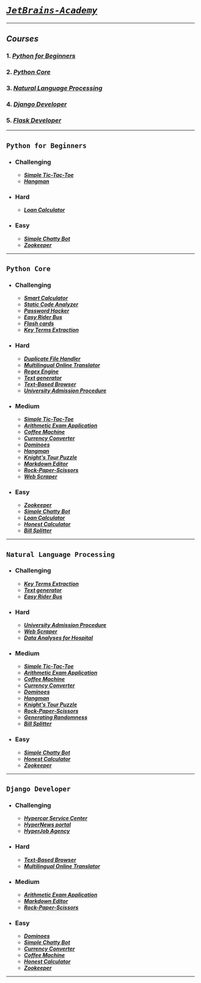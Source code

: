 # [_`JetBrains-Academy`_](https://hyperskill.org/)
_____________________
## _Courses_
### 1. [*Python for Beginners*](#Python-for-Beginners)
### 2. [*Python Core*](#Python-Core)
### 3. [*Natural Language Processing*](#Natural-Language-Processing)
### 4. [*Django Developer*](#Django-Developer)
### 5. [*Flask Developer*](#Flask-Developer)
_____________________
## `Python for Beginners`
* ### Challenging
  - [***Simple Tic-Tac-Toe***](PythonCore/Simple%20Tic-Tac-Toe/tictac.py)
  - [***Hangman***](PythonCore/Hangman/hangman.py)
* ### Hard
  - [***Loan Calculator***](PythonCore/Loan%20Calculator/loancalculator.py)
* ### Easy
  - [***Simple Chatty Bot***](PythonCore/Simple%20Chatty%20Bot/chatty_bot.py)
  - [***Zookeeper***](PythonCore/Zookeeper/zoop.py)
______________________________
## `Python Core`
* ### Challenging
  - [***Smart Calculator***](PythonCore/Smart%20Calculator/Calculator.py)
  - [***Static Code Analyzer***](PythonCore/Static%20Code%20Analyzer/code_analyzer.py)
  - [***Password Hacker***](PythonCore/Password%20Hacker/hack.py)
  - [***Easy Rider Bus***](PythonCore/Easy%20Rider%20Bus/easy_bus.py)
  - [***Flash cards***](PythonCore/Flash%20cards/FlashCards.py)
  - [***Key Terms Extraction***](PythonCore/Key%20Terms%20Extraction/keyterms.py)
* ### Hard
  - [***Duplicate File Handler***](PythonCore/Duplicate%20File%20Handler/handler.py)
  - [***Multilingual Online Translator***](PythonCore/Multilingual%20Online%20Translator/translator.py)
  - [***Regex Engine***](PythonCore/Regex%20Engine/regex.py)
  - [***Text generator***](PythonCore/Text%20generator/TextGenerator.py)
  - [***Text-Based Browser***](PythonCore/Text-Based%20Browser/browser.py)
  - [***University Admission Procedure***](PythonCore/University%20Admission%20Procedure/admission.py)
* ### Medium
  - [***Simple Tic-Tac-Toe***](PythonCore/Simple%20Tic-Tac-Toe/tictac.py)
  - [***Arithmetic Exam Application***](PythonCore/Arithmetic%20Exam%20Application/arithmetic.py)
  - [***Coffee Machine***](PythonCore/Coffee%20Machine/machine.py)
  - [***Currency Converter***](PythonCore/Currency%20Converter/converter.py)
  - [***Dominoes***](PythonCore/Dominoes/dominoes.py)
  - [***Hangman***](PythonCore/Hangman/hangman.py)
  - [***Knight's Tour Puzzle***](PythonCore/Knight's%20Tour%20Puzzle/game.py)
  - [***Markdown Editor***](PythonCore/Markdown%20Editor/markdown.py)
  - [***Rock-Paper-Scissors***](PythonCore/Rock-Paper-Scissors/rockpaperscissors.py)
  - [***Web Scraper***](PythonCore/Web%20Scraper/scraper.py)
* ### Easy
  - [***Zookeeper***](PythonCore/Zookeeper/zoop.py)
  - [***Simple Chatty Bot***](PythonCore/Simple%20Chatty%20Bot/chatty_bot.py)
  - [***Loan Calculator***](PythonCore/Loan%20Calculator/loancalculator.py)
  - [***Honest Calculator***](PythonCore/Honest%20Calculator/honest.py)
  - [***Bill Splitter***](PythonCore/Bill%20Splitter/splitter.py)
_______________________________
  ## `Natural Language Processing`
* ### Challenging
  - [***Key Terms Extraction***](PythonCore/Key%20Terms%20Extraction/keyterms.py)
  - [***Text generator***](PythonCore/Text%20generator/TextGenerator.py)
  - [***Easy Rider Bus***](PythonCore/Easy%20Rider%20Bus/easy_bus.py)
* ### Hard
  - [***University Admission Procedure***](PythonCore/University%20Admission%20Procedure/admission.py)
  - [***Web Scraper***](PythonCore/Web%20Scraper/scraper.py)
  - [***Data Analyses for Hospital***]()
* ### Medium
  - [***Simple Tic-Tac-Toe***](PythonCore/Simple%20Tic-Tac-Toe/tictac.py)
  - [***Arithmetic Exam Application***](PythonCore/Arithmetic%20Exam%20Application/arithmetic.py)
  - [***Coffee Machine***](PythonCore/Coffee%20Machine/machine.py)
  - [***Currency Converter***](PythonCore/Currency%20Converter/converter.py)
  - [***Dominoes***](PythonCore/Dominoes/dominoes.py)
  - [***Hangman***](PythonCore/Hangman/hangman.py)
  - [***Knight's Tour Puzzle***](PythonCore/Knight's%20Tour%20Puzzle/game.py)
  - [***Rock-Paper-Scissors***](PythonCore/Rock-Paper-Scissors/rockpaperscissors.py)
  - [***Generating Randomness***](NaturalLanguageProcessing/Generating%20Randomness/predicator.py)
  - [***Bill Splitter***](PythonCore/Bill%20Splitter/splitter.py)

* ### Easy
  - [***Simple Chatty Bot***](PythonCore/Simple%20Chatty%20Bot/chatty_bot.py)
  - [***Honest Calculator***](PythonCore/Honest%20Calculator/honest.py)
  - [***Zookeeper***](PythonCore/Zookeeper/zoop.py)
_______________________________
  ## `Django Developer`
* ### Challenging
  - [***Hypercar Service Center***](Django%20Developer/hypercar)
  - [***HyperNews portal***]()
  - [***HyperJob Agency***]()
* ### Hard
  - [***Text-Based Browser***](PythonCore/Text-Based%20Browser/browser.py)
  - [***Multilingual Online Translator***](PythonCore/Multilingual%20Online%20Translator/translator.py)
* ### Medium
  - [***Arithmetic Exam Application***](PythonCore/Arithmetic%20Exam%20Application/arithmetic.py)
  - [***Markdown Editor***](PythonCore/Markdown%20Editor/markdown.py)
  - [***Rock-Paper-Scissors***](PythonCore/Rock-Paper-Scissors/rockpaperscissors.py)
* ### Easy
  - [***Dominoes***](PythonCore/Dominoes/dominoes.py)
  - [***Simple Chatty Bot***](PythonCore/Simple%20Chatty%20Bot/chatty_bot.py)
  - [***Currency Converter***](PythonCore/Currency%20Converter/converter.py)
  - [***Coffee Machine***](PythonCore/Coffee%20Machine/machine.py)
  - [***Honest Calculator***](PythonCore/Honest%20Calculator/honest.py)
  - [***Zookeeper***](PythonCore/Zookeeper/zoop.py)
_______________________________
